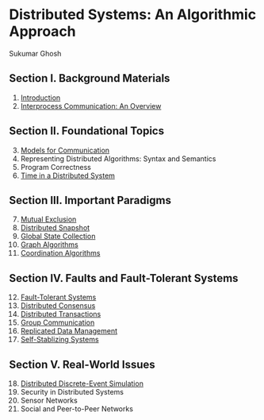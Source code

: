 # Distributed Systems: An Algorithmic Approach

Sukumar Ghosh

## Section I. Background Materials

1. [Introduction](01.Introduction.md)
2. [Interprocess Communication: An Overview](02.Interprocess_Communication.md)

## Section II. Foundational Topics

3. [Models for Communication](03.Models_for_Communication.md)
4. Representing Distributed Algorithms: Syntax and Semantics
5. Program Correctness
6. [Time in a Distributed System](06.Time.md)

## Section III. Important Paradigms

7. [Mutual Exclusion](07.Mutual_Exclusion.md)
8. [Distributed Snapshot](08.Distributed_Snapshot.md)
9. [Global State Collection](09.Global_State_Collection.md)
10. [Graph Algorithms](10.Graph_Algorithms.md)
11. [Coordination Algorithms](11.Coordination_Algorithms.md)

## Section IV. Faults and Fault-Tolerant Systems

12. [Fault-Tolerant Systems](12.Fault-Tolerant_Systems.md)
13. [Distributed Consensus](13.Distributed_Consensus.md)
14. [Distributed Transactions](14.Distributed_Transactions.md)
15. [Group Communication](15.Group_Communication.md)
16. [Replicated Data Management](16.Replicated_Data_Management.md)
17. [Self-Stablizing Systems](17.Self-Stabilizing_Systems.md)

## Section V. Real-World Issues

18. [Distributed Discrete-Event Simulation](18.Distributed_Discrete-Event_Simulation.md)
19. Security in Distributed Systems
20. Sensor Networks
21. Social and Peer-to-Peer Networks
